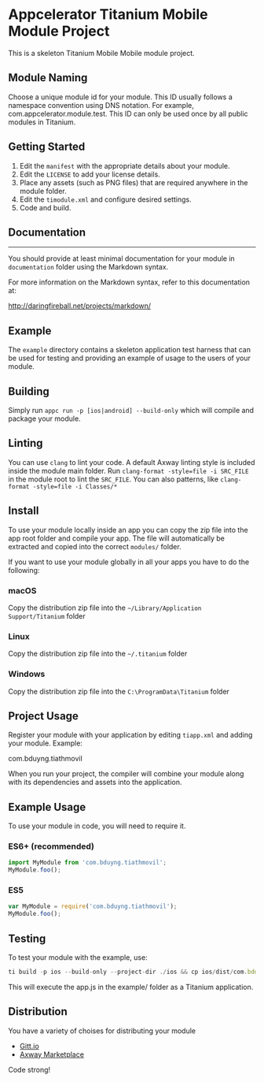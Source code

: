 # Appcelerator Titanium Mobile Module Project

This is a skeleton Titanium Mobile Mobile module project.

## Module Naming

Choose a unique module id for your module. This ID usually follows a namespace
convention using DNS notation. For example, com.appcelerator.module.test. This
ID can only be used once by all public modules in Titanium.

## Getting Started

1. Edit the `manifest` with the appropriate details about your module.
2. Edit the `LICENSE` to add your license details.
3. Place any assets (such as PNG files) that are required anywhere in the module folder.
4. Edit the `timodule.xml` and configure desired settings.
5. Code and build.

## Documentation

---

You should provide at least minimal documentation for your module in `documentation` folder using the Markdown syntax.

For more information on the Markdown syntax, refer to this documentation at:

<http://daringfireball.net/projects/markdown/>

## Example

The `example` directory contains a skeleton application test harness that can be
used for testing and providing an example of usage to the users of your module.

## Building

Simply run `appc run -p [ios|android] --build-only` which will compile and package your module.

## Linting

You can use `clang` to lint your code. A default Axway linting style is included inside the module main folder.
Run `clang-format -style=file -i SRC_FILE` in the module root to lint the `SRC_FILE`. You can also patterns,
like `clang-format -style=file -i Classes/*`

## Install

To use your module locally inside an app you can copy the zip file into the app root folder and compile your app.
The file will automatically be extracted and copied into the correct `modules/` folder.

If you want to use your module globally in all your apps you have to do the following:

### macOS

Copy the distribution zip file into the `~/Library/Application Support/Titanium` folder

### Linux

Copy the distribution zip file into the `~/.titanium` folder

### Windows

Copy the distribution zip file into the `C:\ProgramData\Titanium` folder

## Project Usage

Register your module with your application by editing `tiapp.xml` and adding your module.
Example:

<modules>
  <module version="1.0.0">com.bduyng.tiathmovil</module>
</modules>

When you run your project, the compiler will combine your module along with its dependencies
and assets into the application.

## Example Usage

To use your module in code, you will need to require it.

### ES6+ (recommended)

```js
import MyModule from 'com.bduyng.tiathmovil';
MyModule.foo();
```

### ES5

```js
var MyModule = require('com.bduyng.tiathmovil');
MyModule.foo();
```

## Testing

To test your module with the example, use:

```js
ti build -p ios --build-only --project-dir ./ios && cp ios/dist/com.bduyng.tiathmovil-iphone-1.0.1.zip testing/com.bduyng.tiathmovil-iphone-1.0.1.zip && cd testing && rm -rf modules && ti clean && ti build -p ios && cd ..
```

This will execute the app.js in the example/ folder as a Titanium application.

## Distribution

You have a variety of choises for distributing your module

- [Gitt.io](http://gitt.io/)
- [Axway Marketplace](https://marketplace.axway.com/home)

Code strong!
